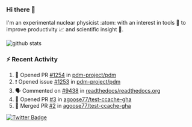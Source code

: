 ### Hi there 👋 

I'm an experimental nuclear physicist :atom: with an interest in tools :wrench: to improve productivity :chart_with_upwards_trend: and scientific insight :telescope:.

![github stats](https://github-readme-stats.vercel.app/api?username=agoose77&show_icons=true&hide_rank=true&hide_title=true&bg_color=30,e76445,904e95&text_color=efe3ec&icon_color=efe3ec)
<!--
**agoose77/agoose77** is a ✨ _special_ ✨ repository because its `README.md` (this file) appears on your GitHub profile.

Here are some ideas to get you started:

- 🔭 I’m currently working on ...
- 🌱 I’m currently learning ...
- 👯 I’m looking to collaborate on ...
- 🤔 I’m looking for help with ...
- 💬 Ask me about ...
- 📫 How to reach me: ...
- 😄 Pronouns: ...
- ⚡ Fun fact: ...
-->

### :zap: Recent Activity
<!--START_SECTION:activity-->
1. 💪 Opened PR [#1254](https://github.com/pdm-project/pdm/pull/1254) in [pdm-project/pdm](https://github.com/pdm-project/pdm)
2. ❗️ Opened issue [#1253](https://github.com/pdm-project/pdm/issues/1253) in [pdm-project/pdm](https://github.com/pdm-project/pdm)
3. 🗣 Commented on [#9438](https://github.com/readthedocs/readthedocs.org/issues/9438) in [readthedocs/readthedocs.org](https://github.com/readthedocs/readthedocs.org)
4. 💪 Opened PR [#3](https://github.com/agoose77/test-ccache-gha/pull/3) in [agoose77/test-ccache-gha](https://github.com/agoose77/test-ccache-gha)
5. 🎉 Merged PR [#2](https://github.com/agoose77/test-ccache-gha/pull/2) in [agoose77/test-ccache-gha](https://github.com/agoose77/test-ccache-gha)
<!--END_SECTION:activity-->


[![Twitter Badge](https://img.shields.io/twitter/follow/agoose77?style=flat-square&logo=Twitter&logoColor=white&color=cornflowerblue)](https://twitter.com/agoose77)
